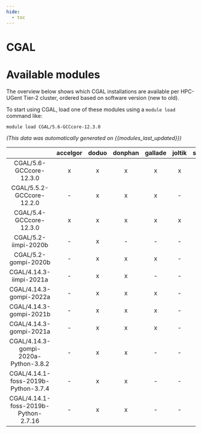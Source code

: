 ```yaml
---
hide:
  - toc
---
```


CGAL
====

# Available modules


The overview below shows which CGAL installations are available per HPC-UGent Tier-2 cluster, ordered based on software version (new to old).

To start using CGAL, load one of these modules using a `module load` command like:

```shell
module load CGAL/5.6-GCCcore-12.3.0
```

*(This data was automatically generated on {{modules_last_updated}})*  

| |accelgor|doduo|donphan|gallade|joltik|shinx|skitty|
| :---: | :---: | :---: | :---: | :---: | :---: | :---: | :---: |
|CGAL/5.6-GCCcore-12.3.0|x|x|x|x|x|x|x|
|CGAL/5.5.2-GCCcore-12.2.0|-|x|x|x|-|-|-|
|CGAL/5.4-GCCcore-12.3.0|x|x|x|x|x|x|x|
|CGAL/5.2-iimpi-2020b|-|x|-|-|-|-|-|
|CGAL/5.2-gompi-2020b|-|x|x|x|-|-|-|
|CGAL/4.14.3-iimpi-2021a|-|x|x|-|-|-|-|
|CGAL/4.14.3-gompi-2022a|-|x|x|x|-|-|-|
|CGAL/4.14.3-gompi-2021b|-|x|x|x|-|-|-|
|CGAL/4.14.3-gompi-2021a|-|x|x|x|-|-|-|
|CGAL/4.14.3-gompi-2020a-Python-3.8.2|-|x|x|-|-|-|-|
|CGAL/4.14.1-foss-2019b-Python-3.7.4|-|x|x|-|-|-|-|
|CGAL/4.14.1-foss-2019b-Python-2.7.16|-|x|x|-|-|-|-|
